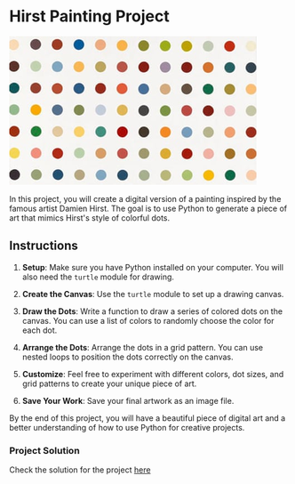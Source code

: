 # Hirst Painting Project

![Hirst Painting](image.jpg)

In this project, you will create a digital version of a painting inspired by the famous artist Damien Hirst. The goal is to use Python to generate a piece of art that mimics Hirst's style of colorful dots.

## Instructions

1. **Setup**: Make sure you have Python installed on your computer. You will also need the `turtle` module for drawing.

2. **Create the Canvas**: Use the `turtle` module to set up a drawing canvas.

3. **Draw the Dots**: Write a function to draw a series of colored dots on the canvas. You can use a list of colors to randomly choose the color for each dot.

4. **Arrange the Dots**: Arrange the dots in a grid pattern. You can use nested loops to position the dots correctly on the canvas.

5. **Customize**: Feel free to experiment with different colors, dot sizes, and grid patterns to create your unique piece of art.

6. **Save Your Work**: Save your final artwork as an image file.

By the end of this project, you will have a beautiful piece of digital art and a better understanding of how to use Python for creative projects.

### Project Solution

Check the solution for the project [here](./main.py)
